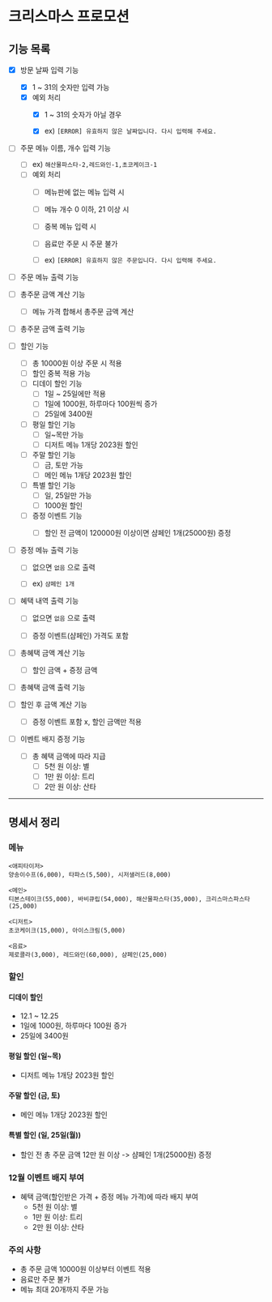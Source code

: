 # 크리스마스 프로모션

## 기능 목록
- [x] 방문 날짜 입력 기능
  - [x] 1 ~ 31의 숫자만 입력 가능
  - [x] 예외 처리
    - [x] 1 ~ 31의 숫자가 아닐 경우
    - [x] ex) `[ERROR] 유효하지 않은 날짜입니다. 다시 입력해 주세요.`


- [ ] 주문 메뉴 이름, 개수 입력 기능
  - [ ] ex) `해산물파스타-2,레드와인-1,초코케이크-1`
  - [ ] 예외 처리
    - [ ] 메뉴판에 없는 메뉴 입력 시
    - [ ] 메뉴 개수 0 이하, 21 이상 시
    - [ ] 중복 메뉴 입력 시
    - [ ] 음료만 주문 시 주문 불가
    - [ ] ex) `[ERROR] 유효하지 않은 주문입니다. 다시 입력해 주세요.`


- [ ] 주문 메뉴 출력 기능


- [ ] 총주문 금액 계산 기능
  - [ ] 메뉴 가격 합해서 총주문 금액 계산  


- [ ] 총주문 금액 출력 기능


- [ ] 할인 기능
  - [ ] 총 10000원 이상 주문 시 적용
  - [ ] 할인 중복 적용 가능
  - [ ] 디데이 할인 기능
    - [ ] 1일 ~ 25일에만 적용
    - [ ] 1일에 1000원, 하루마다 100원씩 증가
    - [ ] 25일에 3400원
  - [ ] 평일 할인 기능
    - [ ] 일~목만 가능
    - [ ] 디저트 메뉴 1개당 2023원 할인
  - [ ] 주말 할인 기능
    - [ ] 금, 토만 가능
    - [ ] 메인 메뉴 1개당 2023원 할인
  - [ ] 특별 할인 기능
    - [ ] 일, 25일만 가능
    - [ ] 1000원 할인
  - [ ] 증정 이벤트 기능
    - [ ] 할인 전 금액이 120000원 이상이면 샴페인 1개(25000원) 증정


- [ ] 증정 메뉴 출력 기능
  - [ ] 없으면 `없음` 으로 출력
  - [ ] ex) `샴페인 1개`


- [ ] 혜택 내역 출력 기능
  - [ ] 없으면 `없음` 으로 출력
  - [ ] 증정 이벤트(샴페인) 가격도 포함


- [ ] 총혜택 금액 계산 기능
  - [ ] 할인 금액 + 증정 금액  


- [ ] 총혜택 금액 출력 기능  


- [ ] 할인 후 금액 계산 기능
  - [ ] 증정 이벤트 포함 x, 할인 금액만 적용  



- [ ] 이벤트 배지 증정 기능
  - [ ] 총 혜택 금액에 따라 지급
    - [ ] 5천 원 이상: 별
    - [ ] 1만 원 이상: 트리
    - [ ] 2만 원 이상: 산타

---
## 명세서 정리

### 메뉴
```
<애피타이저>
양송이수프(6,000), 타파스(5,500), 시저샐러드(8,000)

<메인>
티본스테이크(55,000), 바비큐립(54,000), 해산물파스타(35,000), 크리스마스파스타(25,000)

<디저트>
초코케이크(15,000), 아이스크림(5,000)

<음료>
제로콜라(3,000), 레드와인(60,000), 샴페인(25,000)
```

### 할인

#### 디데이 할인
- 12.1 ~ 12.25
- 1일에 1000원, 하루마다 100원 증가
- 25일에 3400원

#### 평일 할인 (일~목)
- 디저트 메뉴 1개당 2023원 할인

#### 주말 할인 (금, 토)
- 메인 메뉴 1개당 2023원 할인

#### 특별 할인 (일, 25일(월))
- 할인 전 총 주문 금액 12만 원 이상 -> 샴페인 1개(25000원) 증정

### 12월 이벤트 배지 부여
- 혜택 금액(할인받은 가격 + 증정 메뉴 가격)에 따라 배지 부여
  - 5천 원 이상: 별
  - 1만 원 이상: 트리
  - 2만 원 이상: 산타

### 주의 사항
- 총 주문 금액 10000원 이상부터 이벤트 적용
- 음료만 주문 불가
- 메뉴 최대 20개까지 주문 가능


